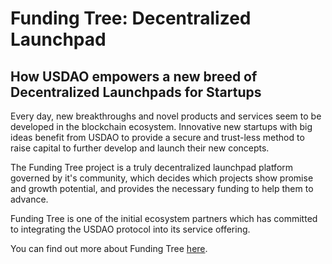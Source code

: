 # Funding Tree: Decentralized Launchpad

## How USDAO empowers a new breed of Decentralized Launchpads for Startups

Every day, new breakthroughs and novel products and services seem to be developed in the blockchain ecosystem. Innovative new startups with big ideas benefit from USDAO to provide a secure and trust-less method to raise capital to further develop and launch their new concepts.&#x20;

The Funding Tree project is a truly decentralized launchpad platform governed by it's community,  which decides which projects show promise and growth potential, and provides the necessary funding to help them to advance.&#x20;

Funding Tree is one of the initial ecosystem partners which has committed to integrating the USDAO protocol into its service offering.&#x20;

You can find out more about Funding Tree [here](https://www.fundingtree.com).&#x20;
